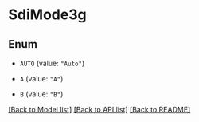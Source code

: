 # SdiMode3g

## Enum


* `AUTO` (value: `"Auto"`)

* `A` (value: `"A"`)

* `B` (value: `"B"`)


[[Back to Model list]](../README.md#documentation-for-models) [[Back to API list]](../README.md#documentation-for-api-endpoints) [[Back to README]](../README.md)


